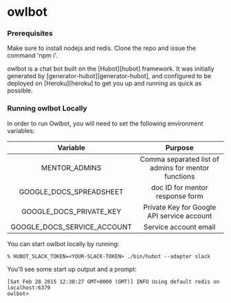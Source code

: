 # owlbot

### Prerequisites
Make sure to install nodejs and redis. Clone the repo and issue the command 'npm i'.

owlbot is a chat bot built on the [Hubot][hubot] framework. It was
initially generated by [generator-hubot][generator-hubot], and configured to be
deployed on [Heroku][heroku] to get you up and running as quick as possible.

### Running owlbot Locally

In order to run Owlbot, you will need to set the following environment variables:

| Variable | Purpose|
|:--------:|:------:|
|MENTOR_ADMINS| Comma separated list of admins for mentor functions |
|GOOGLE_DOCS_SPREADSHEET | doc ID for mentor response form |
|GOOGLE_DOCS_PRIVATE_KEY| Private Key for Google API service account |
|GOOGLE_DOCS_SERVICE_ACCOUNT| Service account email|

You can start owlbot locally by running:

    % HUBOT_SLACK_TOKEN=<YOUR-SLACK-TOKEN> ./bin/hubot --adapter slack

You'll see some start up output and a prompt:

    [Sat Feb 28 2015 12:38:27 GMT+0000 (GMT)] INFO Using default redis on localhost:6379
    owlbot>
